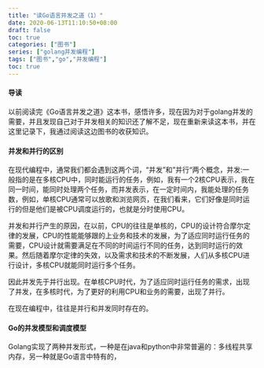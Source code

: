 ```yaml
---
title: "读Go语言并发之道（1）"
date: 2020-06-13T11:10:50+08:00
draft: false
toc: true
categories: ["图书"]
series: ["golang并发编程"]
tags: ["图书","go","并发编程"]
toc: true
---
```


#### 导读
以前阅读完《Go语言并发之道》这本书，感悟许多，现在因为对于golang并发的需要，并且发现自己对于并发相关的知识还了解不足，现在重新来读这本书，并在这里记录下，我通过阅读这边图书的收获知识。

#### 并发和并行的区别

在现代编程中，通常我们都会遇到这两个词，“并发”和”并行“两个概念，并发:一般指的是在多核CPU中，同时能运行的任务，例如，我有一个2核CPU表示，我在同一时间，能同时处理两个任务，而并发表示，在一定时间内，我能处理的任务数，例如，单核CPU通常可以放歌和浏览网页，在我们看来，它们好像是同时运行的但是他们是被CPU调度运行的，也就是分时使用CPU。

并发和并行产生的原因，在以前，CPU的往往是单核的，CPU的设计符合摩尔定律的发展，CPU的性能能够跟的上业务和技术的发展，为了适应同时运行任务的需要，CPU设计就需要满足在不同的时间运行不同的任务，达到同时运行的效果。然后随着摩尔定律的失效，以及需求和技术的不断发展，人们从多核CPU进行设计，多核CPU就能同时运行多个任务。

因此并发先于并行出现。在单核CPU时代，为了适应同时运行任务的需求，出现了并发，在多核时代，为了更好的利用CPU和业务的需要，出现了并行。

在现在编程中，往往是并行和并发同时存在的。

#### Go的并发模型和调度模型

Golang实现了两种并发形式，一种是在java和python中非常普遍的：多线程共享内存，另一种就是Go语言中特有的，

